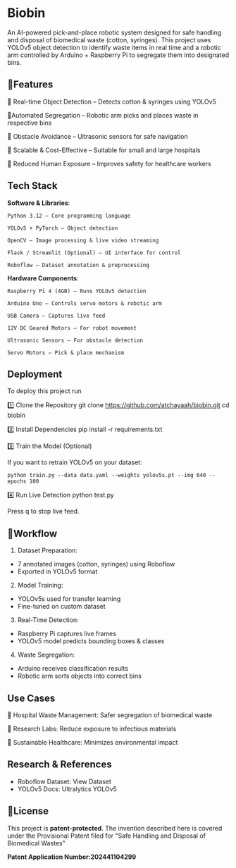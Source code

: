 
# Biobin

An AI-powered pick-and-place robotic system designed for safe handling and disposal of biomedical waste (cotton, syringes).
This project uses YOLOv5 object detection to identify waste items in real time and a robotic arm controlled by Arduino + Raspberry Pi to segregate them into designated bins.


## 📝Features

🔹 Real-time Object Detection – Detects cotton & syringes using YOLOv5

🔹Automated Segregation – Robotic arm picks and places waste in respective bins

🔹 Obstacle Avoidance – Ultrasonic sensors for safe navigation

🔹 Scalable & Cost-Effective – Suitable for small and large hospitals

🔹 Reduced Human Exposure – Improves safety for healthcare workers


## Tech Stack

**Software & Libraries**:

    Python 3.12 – Core programming language

    YOLOv5 + PyTorch – Object detection

    OpenCV – Image processing & live video streaming

    Flask / Streamlit (Optional) – UI interface for control

    Roboflow – Dataset annotation & preprocessing


**Hardware Components**:

    Raspberry Pi 4 (4GB) – Runs YOLOv5 detection

    Arduino Uno – Controls servo motors & robotic arm

    USB Camera – Captures live feed

    12V DC Geared Motors – For robot movement

    Ultrasonic Sensors – For obstacle detection

    Servo Motors – Pick & place mechanism
## Deployment

To deploy this project run

1️⃣ Clone the Repository
    git clone https://github.com/atchayaah/biobin.git
    cd biobin

2️⃣ Install Dependencies
    pip install -r requirements.txt

3️⃣ Train the Model (Optional)

If you want to retrain YOLOv5 on your dataset:

    python train.py --data data.yaml --weights yolov5s.pt --img 640 --epochs 100

4️⃣ Run Live Detection
    python test.py


Press q to stop live feed.


## 🔬Workflow

1. Dataset Preparation:

- 7 annotated images (cotton, syringes) using Roboflow
- Exported in YOLOv5 format

2. Model Training:

- YOLOv5s used for transfer learning
- Fine-tuned on custom dataset

3. Real-Time Detection:

- Raspberry Pi captures live frames
- YOLOv5 model predicts bounding boxes & classes

4. Waste Segregation:

- Arduino receives classification results
- Robotic arm sorts objects into correct bins
## Use Cases

📌 Hospital Waste Management: Safer segregation of biomedical waste

📌 Research Labs: Reduce exposure to infectious materials

📌 Sustainable Healthcare: Minimizes environmental impact

## Research & References

- Roboflow Dataset: View Dataset
- YOLOv5 Docs: Ultralytics YOLOv5
## 📜License

This project is **patent-protected**.
The invention described here is covered under the Provisional Patent filed for "Safe Handling and Disposal of Biomedical Wastes" 

**Patent Application Number:202441104299**

